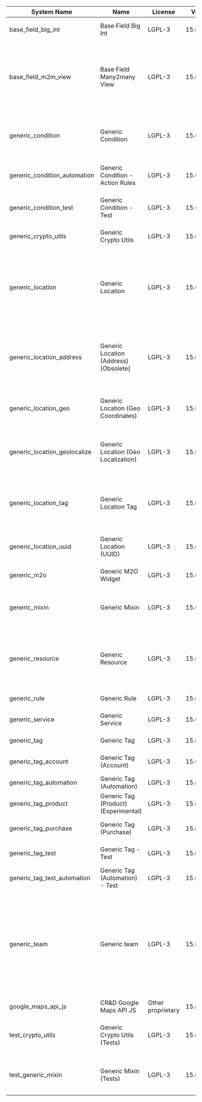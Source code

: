 | System Name | Name | License | Version | Summary | Price |
|---|---|---|---|---|---|
| base_field_big_int | Base Field Big Int | LGPL-3 | 15.0.0.2.0 | BigInt field implementation for Odoo |  |
| base_field_m2m_view | Base Field Many2many View | LGPL-3 | 15.0.0.2.0 | Adds Many2manyView field implementation for Odoo. Useful in cases when m2m relation computed via Postgresql View |  |
| generic_condition | Generic Condition | LGPL-3 | 15.0.1.16.0 | Create generic conditions on which you         can program some logic in Odoo objects |  |
| generic_condition_automation | Generic Condition - Action Rules | LGPL-3 | 15.0.1.1.1 | Generic Conditions (Integration with Action Rules) |  |
| generic_condition_test | Generic Condition - Test | LGPL-3 | 15.0.1.8.0 | Generic Conditions - Tests (do not install manualy) |  |
| generic_crypto_utils | Generic Crypto Utils | LGPL-3 | 15.0.0.4.0 | Technical utils to add encryption to other addons |  |
| generic_location | Generic Location | LGPL-3 | 15.0.2.0.0 | Allows you to make an abstract description of the         objects location relative to the general location         (for example: house3 -> office5 -> room2 -> table5) |  |
| generic_location_address | Generic Location (Address) [Obsolete] | LGPL-3 | 15.0.1.6.0 | The functionality of this module was merged into the 'generic_location' module, thus this module could be safely removed. |  |
| generic_location_geo | Generic Location (Geo Coordinates) | LGPL-3 | 15.0.1.2.0 | Generic Location (Add geocoordinates to generic locations) |  |
| generic_location_geolocalize | Generic Location (Geo Localization) | LGPL-3 | 15.0.1.5.0 | Generic Location (Automaticaly determine geo coordinates         for location by its address) |  |
| generic_location_tag | Generic Location Tag | LGPL-3 | 15.0.1.3.0 | This addon provides integration betwen *Generic         Location* and *Generic Tag* addons |  |
| generic_location_uuid | Generic Location (UUID) | LGPL-3 | 15.0.1.4.0 | Generic Location (Add UUID to generic locations) |  |
| generic_m2o | Generic M2O Widget | LGPL-3 | 15.0.1.5.0 | Generic Many2one widget |  |
| generic_mixin | Generic Mixin | LGPL-3 | 15.0.1.71.0 | Technical module with generic mixins, that may help to build other modules |  |
| generic_resource | Generic Resource | LGPL-3 | 15.0.1.38.0 | Provides the ability to create and categorize         various resources that can be used in other Odoo modules. |  |
| generic_rule | Generic Rule | LGPL-3 | 15.0.1.1.1 | Adds new top-level menu 'rules' |  |
| generic_service | Generic Service | LGPL-3 | 15.0.1.18.0 | Create and manage service catalog |  |
| generic_tag | Generic Tag | LGPL-3 | 15.0.2.7.0 | Generic tag management. |  |
| generic_tag_account | Generic Tag (Account) | LGPL-3 | 15.0.1.2.0 | Generic tag integration with account addon |  |
| generic_tag_automation | Generic Tag (Automation) | LGPL-3 | 15.0.1.2.0 |  |  |
| generic_tag_product | Generic Tag (Product) (Experimental) | LGPL-3 | 15.0.1.2.0 | Generic tag integration with product addon |  |
| generic_tag_purchase | Generic Tag (Purchase) | LGPL-3 | 15.0.1.2.0 | Generic tag integration with purchase addon |  |
| generic_tag_test | Generic Tag - Test | LGPL-3 | 15.0.1.4.0 | Generic Tag - Tests (do not install manualy) |  |
| generic_tag_test_automation | Generic Tag (Automation) - Test | LGPL-3 | 15.0.1.1.0 |  |  |
| generic_team | Generic team | LGPL-3 | 15.0.1.14.0 | With this module you can create teams and add         users to them, which allows you to perform group         actions (such as assigning a responsible team         instead of one person) while working with Odoo applications. |  |
| google_maps_api_js | CR&D Google Maps API JS | Other proprietary | 15.0.0.3.0 |  |  |
| test_crypto_utils | Generic Crypto Utils (Tests) | LGPL-3 | 15.0.0.10.0 | Technical module that have to be used to test Generic Crypto Utils module |  |
| test_generic_mixin | Generic Mixin (Tests) | LGPL-3 | 15.0.0.18.0 | Technical module that have to be used to test Generic Mixin module |  |
